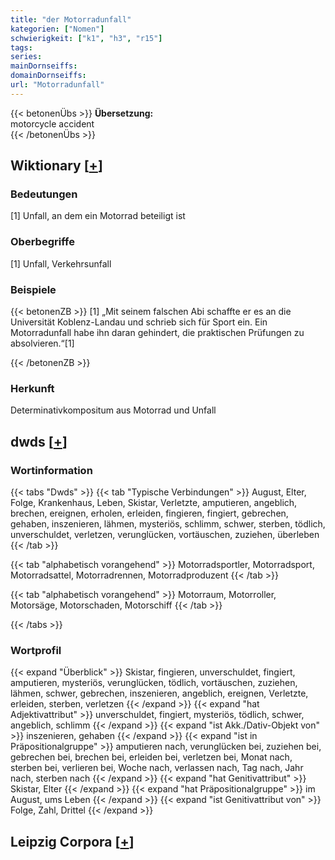 ```yaml
---
title: "der Motorradunfall"
kategorien: ["Nomen"]
schwierigkeit: ["k1", "h3", "r15"]
tags:
series:
mainDornseiffs:
domainDornseiffs:
url: "Motorradunfall"
---
```


{{< betonenÜbs >}}
**Übersetzung:**  
motorcycle  accident  
{{< /betonenÜbs >}}

## Wiktionary [[+](https://de.wiktionary.org/wiki/Motorradunfall)]

### Bedeutungen
[1] Unfall, an dem ein Motorrad beteiligt ist  

### Oberbegriffe
[1] Unfall, Verkehrsunfall  

### Beispiele
{{< betonenZB >}}
[1] „Mit seinem falschen Abi schaffte er es an die Universität Koblenz-Landau und schrieb sich für Sport ein. Ein Motorradunfall habe ihn daran gehindert, die praktischen Prüfungen zu absolvieren.“[1]  

{{< /betonenZB >}}
### Herkunft
Determinativkompositum aus Motorrad und Unfall  



## dwds [[+](https://www.dwds.de/wb/Motorradunfall)]

### Wortinformation
{{< tabs "Dwds" >}}
{{< tab "Typische Verbindungen" >}}
August, Elter, Folge, Krankenhaus, Leben, Skistar, Verletzte, amputieren, angeblich, brechen, ereignen, erholen, erleiden, fingieren, fingiert, gebrechen, gehaben, inszenieren, lähmen, mysteriös, schlimm, schwer, sterben, tödlich, unverschuldet, verletzen, verunglücken, vortäuschen, zuziehen, überleben
{{< /tab >}}

{{< tab "alphabetisch vorangehend" >}}
Motorradsportler, Motorradsport, Motorradsattel, Motorradrennen, Motorradproduzent
{{< /tab >}}

{{< tab "alphabetisch vorangehend" >}}
Motorraum, Motorroller, Motorsäge, Motorschaden, Motorschiff
{{< /tab >}}

{{< /tabs >}}

### Wortprofil
{{< expand "Überblick" >}} Skistar, fingieren, unverschuldet, fingiert, amputieren, mysteriös, verunglücken, tödlich, vortäuschen, zuziehen, lähmen, schwer, gebrechen, inszenieren, angeblich, ereignen, Verletzte, erleiden, sterben, verletzen {{< /expand >}}
{{< expand "hat Adjektivattribut" >}} unverschuldet, fingiert, mysteriös, tödlich, schwer, angeblich, schlimm {{< /expand >}}
{{< expand "ist Akk./Dativ-Objekt von" >}} inszenieren, gehaben {{< /expand >}}
{{< expand "ist in Präpositionalgruppe" >}} amputieren nach, verunglücken bei, zuziehen bei, gebrechen bei, brechen bei, erleiden bei, verletzen bei, Monat nach, sterben bei, verlieren bei, Woche nach, verlassen nach, Tag nach, Jahr nach, sterben nach {{< /expand >}}
{{< expand "hat Genitivattribut" >}} Skistar, Elter {{< /expand >}}
{{< expand "hat Präpositionalgruppe" >}} im August, ums Leben {{< /expand >}}
{{< expand "ist Genitivattribut von" >}} Folge, Zahl, Drittel {{< /expand >}}

## Leipzig Corpora [[+](https://corpora.uni-leipzig.de/en/res?word=Motorradunfall&corpusId=deu_newscrawl-public_2018)]

